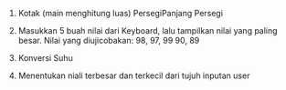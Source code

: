 1. Kotak (main menghitung luas)
    PersegiPanjang
    Persegi

2. Masukkan 5 buah nilai dari Keyboard, lalu tampilkan nilai yang paling besar. Nilai
yang diujicobakan: 98, 97, 99 90, 89
    

3. Konversi Suhu

4. Menentukan niali terbesar dan terkecil dari tujuh inputan user
